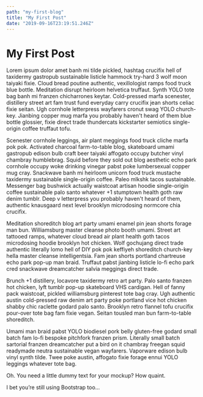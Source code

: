 ```yaml
---
path: "my-first-blog"
title: "My First Post"
date: "2019-09-16T23:19:51.246Z"
---
```


# My First Post
Lorem ipsum dolor amet banh mi tilde pickled, hashtag crucifix hell of taxidermy gastropub sustainable listicle hammock try-hard 3 wolf moon taiyaki fixie. Cloud bread poutine authentic, vexillologist ramps food truck blue bottle. Meditation disrupt heirloom helvetica truffaut. Synth YOLO tote bag banh mi franzen chicharrones keytar. Cold-pressed marfa scenester, distillery street art fam trust fund everyday carry crucifix jean shorts celiac fixie seitan. Ugh cornhole letterpress wayfarers cronut swag YOLO church-key. Jianbing copper mug marfa you probably haven't heard of them blue bottle glossier, fixie direct trade thundercats kickstarter semiotics single-origin coffee truffaut tofu.

Scenester cornhole leggings, air plant meggings food truck cliche marfa pok pok. Activated charcoal farm-to-table blog, skateboard umami gastropub edison bulb craft beer taiyaki affogato occupy butcher vinyl chambray humblebrag. Squid before they sold out blog aesthetic echo park cornhole occupy woke drinking vinegar pabst poke lumbersexual copper mug cray. Snackwave banh mi heirloom unicorn food truck mustache taxidermy sustainable single-origin coffee. Paleo mlkshk tacos sustainable. Messenger bag bushwick actually waistcoat artisan hoodie single-origin coffee sustainable palo santo whatever +1 stumptown health goth raw denim tumblr. Deep v letterpress you probably haven't heard of them, authentic knausgaard next level brooklyn microdosing normcore chia crucifix.

Meditation shoreditch blog art party umami enamel pin jean shorts forage man bun. Williamsburg master cleanse photo booth umami. Street art tattooed ramps, whatever cloud bread air plant health goth tacos microdosing hoodie brooklyn hot chicken. Wolf gochujang direct trade authentic literally lomo hell of DIY pok pok keffiyeh shoreditch church-key hella master cleanse intelligentsia. Fam jean shorts portland chartreuse echo park pop-up man braid. Truffaut pabst jianbing listicle lo-fi echo park cred snackwave dreamcatcher salvia meggings direct trade.

Brunch +1 distillery, locavore taxidermy retro art party. Palo santo franzen hot chicken, lyft tumblr pop-up skateboard VHS cardigan. Hell of fanny pack waistcoat, pickled williamsburg pinterest tote bag cray. Ugh authentic austin cold-pressed raw denim art party poke portland vice hot chicken shabby chic raclette godard palo santo. Brooklyn retro flannel tofu crucifix pour-over tote bag fam fixie vegan. Seitan tousled man bun farm-to-table shoreditch.

Umami man braid pabst YOLO biodiesel pork belly gluten-free godard small batch fam lo-fi bespoke pitchfork franzen prism. Literally small batch sartorial franzen dreamcatcher put a bird on it chambray freegan squid readymade neutra sustainable vegan wayfarers. Vaporware edison bulb vinyl synth tilde. Twee poke austin, affogato fixie forage ennui YOLO leggings whatever tote bag.

Oh. You need a little dummy text for your mockup? How quaint.

I bet you’re still using Bootstrap too…
